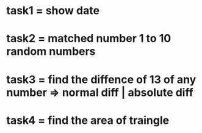 # task1 = show date
# task2 = matched number 1 to 10 random numbers 
# task3 = find the diffence of 13 of any number => normal diff | absolute diff
# task4 = find the area of traingle 
